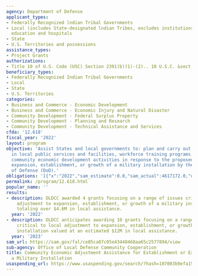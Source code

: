 ```yaml
---
agency: Department of Defense
applicant_types:
- Federally Recognized lndian Tribal Governments
- Local (includes State-designated lndian Tribes, excludes institutions of higher
  education and hospitals
- State
- U.S. Territories and possessions
assistance_types:
- Project Grants
authorizations:
- Title 10 of U.S. Code (USC) Section 2391(b)(1)-(2).. 10 U.S.C. &sect; 2391(b)(1)-(2).
beneficiary_types:
- Federally Recognized Indian Tribal Governments
- Local
- State
- U.S. Territories
categories:
- Business and Commerce - Economic Development
- Business and Commerce - Economic Injury and Natural Disaster
- Community Development - Federal Surplus Property
- Community Development - Planning and Research
- Community Development - Technical Assistance and Services
cfda: '12.618'
fiscal_year: '2022'
layout: program
objective: 'Assist States and local governments to: plan and carry out local adjustments
  in local public services and facilities, workforce training programs, and other
  community economic development activities in response to the proposed or actual
  expansion, establishment, or growth of a military installation by the Department
  of Defense (DoD).'
obligations: '[{"x":"2022","sam_estimate":0.0,"sam_actual":4617172.0,"usa_spending_actual":4617172.0},{"x":"2023","sam_estimate":12000000.0,"sam_actual":0.0,"usa_spending_actual":1590150.0},{"x":"2024","sam_estimate":2250000.0,"sam_actual":0.0,"usa_spending_actual":0.0}]'
permalink: /program/12.618.html
popular_name: ''
results:
- description: OLDCC awarded 4 grants focusing on a range of issues critical to local
    adjustment to expansion, establishment, or growth of a military installation,
    totaling over $4.6M in local assistance.
  year: '2022'
- description: OLDCC anticipates awarding 10 grants focusing on a range of issues
    critical to local adjustment to expansion, establishment, or growth of a military
    installation valued at an estimated $12M in local assistance.
  year: '2023'
sam_url: https://sam.gov/fal/ce85ca07c05e43448468aa65c2577894/view
sub-agency: Office of Local Defense Community Cooperation
title: Community Economic Adjustment Assistance for Establishment or Expansion of
  a Military Installation
usaspending_url: https://www.usaspending.gov/search/?hash=107003b9efa159533c49c4064c01e3ea
---
```

